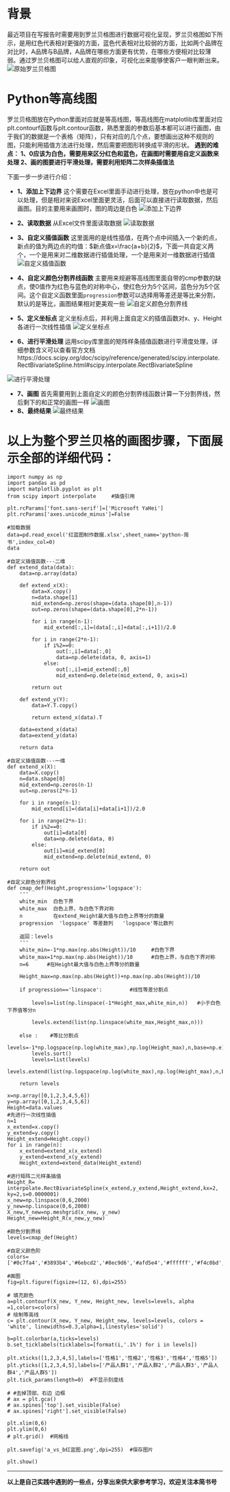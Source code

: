 # 背景
最近项目在写报告时需要用到罗兰贝格图进行数据可视化呈现，罗兰贝格图如下所示，是用红色代表相对更强的方面，蓝色代表相对比较弱的方面，比如两个品牌在对比时，A品牌与B品牌，A品牌在哪些方面更有优势，在哪些方便相对比较薄弱。通过罗兰贝格图可以给人直观的印象，可视化出来能够使客户一眼判断出来。
![原始罗兰贝格图](https://upload-images.jianshu.io/upload_images/6641583-45a33be0fe010751.png?imageMogr2/auto-orient/strip%7CimageView2/2/w/1240)
# Python等高线图
罗兰贝格图放在Python里面对应就是等高线图，等高线图在matplotlib库里面对应plt.contourf函数与plt.contour函数，熟悉里面的参数后基本都可以进行画图，由于我们的数据是一个表格（矩阵），只有对应的几个点，要想画出这种不规则的图，只能利用插值方法进行处理，然后需要把图形转换成平滑的形状。
**遇到的难点：
1、0应该为白色，需要用来区分红色和蓝色，在画图时需要用自定义函数来处理
2、画的图要进行平滑处理，需要利用矩阵二次样条插值法**

下面一步一步进行介绍：
- **1、添加上下边界**
这个需要在Excel里面手动进行处理，放在python中也是可以处理，但是相对来说Excel里面更灵活，后面可以直接进行读取数据，然后画图。目的主要用来画图时，图的周边是白色
![添加上下边界](https://upload-images.jianshu.io/upload_images/6641583-9c1ab0b7d9e2348d.png?imageMogr2/auto-orient/strip%7CimageView2/2/w/1240)
- **2、读取数据**
从Excel文件里面读取数据
![读取数据](https://upload-images.jianshu.io/upload_images/6641583-371ff717e20ca4cd.png?imageMogr2/auto-orient/strip%7CimageView2/2/w/1240)

- **3、自定义插值函数**
这里面用的是线性插值，在两个点中间插入一个新的点，新点的值为两边点的均值：$新点值x=\frac{a+b}{2}$，下面一共自定义两个，一个是用来对二维数据进行插值处理，一个是用来对一维数据进行插值
![自定义插值函数](https://upload-images.jianshu.io/upload_images/6641583-0a4995f7899b2e6f.png?imageMogr2/auto-orient/strip%7CimageView2/2/w/1240)
- **4、自定义颜色分割界线函数**
主要用来规避等高线图里面自带的cmp参数的缺点，使0值作为红色与蓝色的对称中心，使红色分为5个区间，蓝色分为5个区间。这个自定义函数里面`progression`参数可以选择用等差还是等比来分割，默认的是等比，画图结果相对更美观一些
![自定义颜色分割界线](https://upload-images.jianshu.io/upload_images/6641583-4406df052df4a677.png?imageMogr2/auto-orient/strip%7CimageView2/2/w/1240)

- **5、定义坐标点**
定义坐标点后，并利用上面自定义的插值函数对x、y、Height各进行一次线性插值
![定义坐标点](https://upload-images.jianshu.io/upload_images/6641583-0b8b3ffe24ca3f65.png?imageMogr2/auto-orient/strip%7CimageView2/2/w/1240)
- **6、进行平滑处理**
运用scipy库里面的矩阵样条插值函数进行平滑度处理，详细参数含义可以查看官方文档https://docs.scipy.org/doc/scipy/reference/generated/scipy.interpolate.RectBivariateSpline.html#scipy.interpolate.RectBivariateSpline

![进行平滑处理](https://upload-images.jianshu.io/upload_images/6641583-936f7fdb6639dd4c.png?imageMogr2/auto-orient/strip%7CimageView2/2/w/1240)
- **7、画图**
首先需要用到上面自定义的颜色分割界线函数计算一下分割界线，然后剩下的和正常的画图一样
![画图](https://upload-images.jianshu.io/upload_images/6641583-60fb7ec57fba0265.png?imageMogr2/auto-orient/strip%7CimageView2/2/w/1240)
- **8、最终结果**
![最终结果](https://upload-images.jianshu.io/upload_images/6641583-fd7220f136eea7a5.png?imageMogr2/auto-orient/strip%7CimageView2/2/w/1240)

# 以上为整个罗兰贝格的画图步骤，下面展示全部的详细代码：
```
import numpy as np
import pandas as pd
import matplotlib.pyplot as plt
from scipy import interpolate     #插值引用

plt.rcParams['font.sans-serif']=['Microsoft YaHei']
plt.rcParams['axes.unicode_minus']=False

#加载数据
data=pd.read_excel('红蓝图制作数据.xlsx',sheet_name='python-简书',index_col=0)
data

#自定义插值函数---二维
def extend_data(data):
    data=np.array(data)
    
    def extend_x(X):
        data=X.copy()
        n=data.shape[1]
        mid_extend=np.zeros(shape=(data.shape[0],n-1))
        out=np.zeros(shape=(data.shape[0],2*n-1))

        for i in range(n-1):
            mid_extend[:,i]=(data[:,i]+data[:,i+1])/2.0

        for i in range(2*n-1):
            if i%2==0:
                out[:,i]=data[:,0]
                data=np.delete(data, 0, axis=1)
            else:
                out[:,i]=mid_extend[:,0]
                mid_extend=np.delete(mid_extend, 0, axis=1)

        return out
    
    def extend_y(Y):
        data=Y.T.copy()

        return extend_x(data).T
    
    data=extend_x(data)
    data=extend_y(data)
    
    return data

#自定义插值函数---一维
def extend_x(X):
    data=X.copy()
    n=data.shape[0]
    mid_extend=np.zeros(n-1)
    out=np.zeros(2*n-1)

    for i in range(n-1):
        mid_extend[i]=(data[i]+data[i+1])/2.0

    for i in range(2*n-1):
        if i%2==0:
            out[i]=data[0]
            data=np.delete(data, 0)
        else:
            out[i]=mid_extend[0]
            mid_extend=np.delete(mid_extend, 0)

    return out

#自定义颜色分割界线
def cmap_def(Height,progression='logspace'):
    '''
    white_min  白色下界
    white_max  白色上界，与白色下界对称
    n          在extend_Height最大值与白色上界等分的数量
    progression  'logspace' 等差数列   'logspace'等比数列
    
    返回：levels
    '''
    white_min=-1*np.max(np.abs(Height))/10     #白色下界
    white_max=1*np.max(np.abs(Height))/10      #白色上界，与白色下界对称
    n=6      #在Height最大值与白色上界等分的数量
    
    Height_max=np.max(np.abs(Height))+np.max(np.abs(Height))/10
    
    if progression=='linspace':         #线性等差分割点
        
        levels=list(np.linspace(-1*Height_max,white_min,n))   #小于白色下界值等分n

        levels.extend(list(np.linspace(white_max,Height_max,n)))
    
    else :    #等比分割点
        levels=-1*np.logspace(np.log(white_max),np.log(Height_max),n,base=np.e)
        levels.sort()
        levels=list(levels)
        levels.extend(list(np.logspace(np.log(white_max),np.log(Height_max),n,base=np.e)))
    
    return levels

x=np.array([0,1,2,3,4,5,6])
y=np.array([0,1,2,3,4,5,6])
Height=data.values
#先进行一次线性插值
n=1
x_extend=x.copy()
y_extend=y.copy()
Height_extend=Height.copy()
for i in range(n):
    x_extend=extend_x(x_extend)
    y_extend=extend_x(y_extend)
    Height_extend=extend_data(Height_extend)

#进行矩阵二元样条插值
Height_R= interpolate.RectBivariateSpline(x_extend,y_extend,Height_extend,kx=2, ky=2,s=0.0000001)
x_new=np.linspace(0,6,2000)
y_new=np.linspace(0,6,2000)
X_new,Y_new=np.meshgrid(x_new, y_new)
Height_new=Height_R(x_new,y_new)

#颜色分割界线
levels=cmap_def(Height)

#自定义颜色阶
colors=['#0c7fa4','#3893b4','#6ebcd2','#8ec9d6','#afd5e4','#ffffff','#f4c0bd','#eb827f','#ea5350','#de333a','#d41f26']

#画图
fig=plt.figure(figsize=(12, 6),dpi=255)

# 填充颜色
a=plt.contourf(X_new, Y_new, Height_new, levels=levels, alpha =1,colors=colors)
# 绘制等高线
c= plt.contour(X_new, Y_new, Height_new, levels=levels, colors = 'white', linewidths=0.3,alpha=1,linestyles='solid')

b=plt.colorbar(a,ticks=levels)
b.set_ticklabels(ticklabels=[format(i,'.1%') for i in levels])

plt.xticks([1,2,3,4,5],labels=['性格1','性格2','性格3','性格4','性格5'])
plt.yticks([1,2,3,4,5],labels=['产品人群1','产品人群2','产品人群3','产品人群4','产品人群5'])
plt.tick_params(length=0)  #不显示刻度线

# #去掉顶部、右边 边框
# ax = plt.gca()
# ax.spines['top'].set_visible(False)
# ax.spines['right'].set_visible(False)

plt.xlim(0,6)
plt.ylim(0,6)
# plt.grid()  #网格线

plt.savefig('a_vs_b红蓝图.png',dpi=255)  #保存图片

plt.show()
```

*******
**以上是自己实践中遇到的一些点，分享出来供大家参考学习，欢迎关注本简书号**
